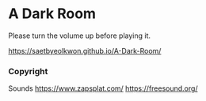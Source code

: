 # A Dark Room

Please turn the volume up before playing it.

https://saetbyeolkwon.github.io/A-Dark-Room/

### Copyright

Sounds
https://www.zapsplat.com/
https://freesound.org/
